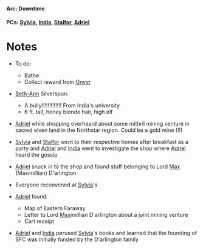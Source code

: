 #### Arc: Downtime
#### PCs: [Sylvia](PCs/Past/Sylvia.md), [India](PCs/Current/India.md), [Stalfor](PCs/Current/Stalfor.md), [Adriel](PCs/Past/Adriel.md)

# Notes
- To do:
	- Bathe
	- Collect reward from [Onvyr](NPCs/Living/Onvyr.md)

- [Beth-Ann](NPCs/Living/Beth-Ann.md) Silverspun:
	- A bully!!!!!!!!!!!!! From India's university
	- 6 ft. tall, honey blonde hair, high elf

- [Adriel](PCs/Past/Adriel.md) while shopping overheard about some mithril mining venture in sacred elven land in the Northstar region. Could be a gold mine (!!)
- [Sylvia](PCs/Past/Sylvia.md) and [Stalfor](PCs/Current/Stalfor.md) went to their respective homes after breakfast as a party and [Adriel](PCs/Past/Adriel.md) and [India](PCs/Current/India.md) went to investigate the shop where [Adriel](PCs/Past/Adriel.md) heard the gossip
- [Adriel](PCs/Past/Adriel.md) snuck in to the shop and found stuff belonging to Lord [Max](NPCs/Deceased/Max.md) (Maximillian) D'arlington
- Everyone reconvened at [Sylvia](PCs/Past/Sylvia.md)'s

- [Adriel](PCs/Past/Adriel.md) found:
	- Map of Eastern Faraway
	- Letter to Lord [Max](NPCs/Deceased/Max.md)imillian D'arlington about a joint mining venture
	- Cart receipt
- [Adriel](PCs/Past/Adriel.md) and [India](PCs/Current/India.md) perused [Sylvia](PCs/Past/Sylvia.md)'s books and learned that the founding of SFC was initially funded by the D'arlington family